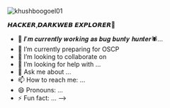 <img src="https://komarev.com/ghpvc/?username=khushboogoel01" alt="khushboogoel01" /> </p>
𝙃𝘼𝘾𝙆𝙀𝙍,𝘿𝘼𝙍𝙆𝙒𝙀𝘽 𝙀𝙓𝙋𝙇𝙊𝙍𝙀𝙍👾
- 🔭 𝑰’𝒎 𝒄𝒖𝒓𝒓𝒆𝒏𝒕𝒍𝒚 𝒘𝒐𝒓𝒌𝒊𝒏𝒈 𝒂𝒔 𝒃𝒖𝒈 𝒃𝒖𝒏𝒕𝒚 𝒉𝒖𝒏𝒕𝒆𝒓🕷...
- 🌱 I’m currently preparing for OSCP
- 👯 I’m looking to collaborate on 
- 🤔 I’m looking for help with ...
- 💬 Ask me about ...
- 📫 How to reach me: ...
- 😄 Pronouns: ...
- ⚡ Fun fact: ...
-->
